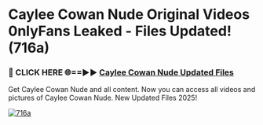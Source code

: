# Caylee Cowan Nude Original Videos 0nlyFans Leaked - Files Updated! (716a)

<h3>🔴 CLICK HERE 🌐==►► <a href="https://tinyurl.com/yrmya6cz" rel="nofollow">Caylee Cowan Nude Updated Files</a></h3>

Get Caylee Cowan Nude and all content. Now you can access all videos and pictures of Caylee Cowan Nude. New Updated Files 2025!

[![716a](https://i.imgur.com/FMdXYCs.gif)](https://tinyurl.com/yrmya6cz)
